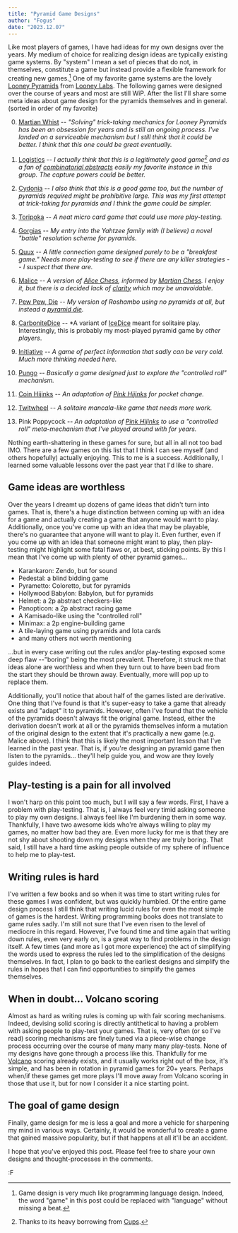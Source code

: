 ```yaml
---
title: "Pyramid Game Designs"
author: "Fogus"
date: "2023.12.07"
---
```


Like most players of games, I have had ideas for my own designs over the years. My medium of choice for realizing design ideas are typically existing game systems. By "system" I mean a set of pieces that do not, in themselves, constitute a game but instead provide a flexible framework for creating new games.[^langdev] One of my favorite game systems are the lovely [Looney Pyramids](https://www.looneylabs.com/pyramids-home) from [Looney Labs](https://www.looneylabs.com/). The following games were designed over the course of years and most are still WiP. After the list I'll share some meta ideas about game design for the pyramids themselves and in general. (sorted in order of my favorite)

[^langdev]: Game design is very much like programming language design. Indeed, the word "game" in this post could be replaced with "language" without missing a beat.

 0. [Martian Whist](http://www.fogus.me/fun/spiel/martian-whist/index.html) -- *"Solving" trick-taking mechanics for Looney Pyramids has been an obsession for years and is still an ongoing process. I've landed on a serviceable mechanism but I still think that it could  be better. I think that this one could be great eventually.*

 1. [Logistics][l1] -- *I actually think that this is a legitimately good game[^c] and as a fan of [combinatorial abstracts](https://en.wikipedia.org/wiki/Abstract_strategy_game) easily my favorite instance in this group. The capture powers could be better.*

 2. [Cydonia][l2] -- *I also think that this is a good game too, but the number of pyramids required might be prohibitive large. This was my first attempt at trick-taking for pyramids and I think the game could be simpler.*
	
 3. [Toripoka][l3] -- *A neat micro card game that could use more play-testing.*

 4. [Gorgias][l4] -- *My entry into the Yahtzee family with (I believe) a novel "battle" resolution scheme for pyramids.*
	
 5. [Quux][l5] -- *A little connection game designed purely to be a "breakfast game." Needs more play-testing to see if there are any killer strategies -- I suspect that there are.*
 
 6. [Malice][l6] -- *A version of [Alice Chess](https://en.wikipedia.org/wiki/Alice_chess), informed by [Martian Chess](https://www.looneylabs.com/rules/martian-chess).  I enjoy it, but there is a decided lack of [clarity][lc] which may be unavoidable.*

 7. [Pew Pew, Die][l7] -- *My version of Roshambo using no pyramids at all, but instead a [pyramid die](https://www.looneylabs.com/pyramids-equipment).*
	
 8. [CarboniteDice][l8] -- *A variant of [IceDice](https://www.looneylabs.com/games/icedice) meant for solitaire play. Interestingly, this is probably my most-played pyramid game by *other players*.
 
 9. [Initiative][l9] -- *A game of perfect information that sadly can be very cold. Much more thinking needed here.*
 
 10. [Pungo][l10] -- *Basically a game designed just to explore the "controlled roll" mechanism.*
	
 11. [Coin Hijinks][l11] -- *An adaptation of [Pink Hijinks](https://www.looneylabs.com/games/pink-hijinks) for pocket change.*

 12. [Twitwheel](http://www.fogus.me/fun/spiel/twitwheel/index.html) -- *A solitaire mancala-like game that needs more work.*

 13. Pink Poppycock -- *An adaptation of [Pink Hijinks](https://www.looneylabs.com/games/pink-hijinks) to use a "controlled roll" meta-mechanism that I've played around with for years.*

Nothing earth-shattering in these games for sure, but all in all not too bad IMO.  There are a few games on this list that I think I can see myself (and others hopefully) actually enjoying.  This to me is a success.  Additionally, I learned some valuable lessons over the past year that I'd like to share.

[l1]: http://fogus.me/fun/spiel/logistics/
[l2]: http://fogus.me/fun/spiel/cydonia
[l3]: http://fogus.me/fun/spiel/toripoka/
[l4]: http://fogus.me/fun/spiel/gorgias
[l5]: http://fogus.me/fun/spiel/quux/
[l6]: https://github.com/fogus/spiel/blob/master/pyramidenspiel/malice/README.markdown
[l7]: http://fogus.me/fun/spiel/pewpewdie/
[l8]: http://icehousegames.org/wiki/index.php?title=CarboniteDice
[l9]: http://icehousegames.org/wiki/index.php?title=Initiative
[l10]: http://icehousegames.org/wiki/index.php?title=Pungo
[l11]: https://github.com/fogus/spiel/blob/master/taschenspiele/coin-hijinks/README.markdown
[l12]: http://looneylabs.ning.com/forum/topics/pink-poppycock
[lc]: http://www.cameronius.com/games/shibumi/browne-elegance-5.pdf

## Game ideas are worthless

Over the years I dreamt up dozens of game ideas that didn't turn into games.  That is, there's a huge distinction between coming up with an idea for a game and actually creating a game that anyone would want to play.  Additionally, once you've come up with an idea that may be playable, there's no guarantee that anyone will want to play it.  Even further, even if you come up with an idea that someone might want to play, then play-testing might highlight some fatal flaws or, at best, sticking points.  By this I mean that I've come up with plenty of other pyramid games...

 * Karankaron: Zendo, but for sound
 * Pedestal: a blind bidding game
 * Pyrametto: Coloretto, but for pyramids
 * Hollywood Babylon: Babylon, but for pyramids
 * Helmet: a 2p abstract checkers-like
 * Panopticon: a 2p abstract racing game
 * A Kamisado-like using the "controlled roll"
 * Minimax: a 2p engine-building game
 * A tile-laying game using pyramids and Iota cards
 * and many others not worth mentioning

...but in every case writing out the rules and/or play-testing exposed some deep flaw --"boring" being the most prevalent.  Therefore, it struck me that ideas alone are worthless and when they turn out to have been bad from the start they should be thrown away.  Eventually, more will pop up to replace them.

Additionally, you'll notice that about half of the games listed are derivative.  One thing that I've found is that it's super-easy to take a game that already exists and "adapt" it to pyramids.  However, often I've found that the vehicle of the pyramids doesn't always fit the original game.  Instead, either the derivation doesn't work at all or the pyramids themselves inform a mutation of the original design to the extent that it's practically a new game (e.g. Malice above).  I think that this is likely the most important lesson that I've learned in the past year.  That is, if you're designing an pyramid game then listen to the pyramids... they'll help guide you, and wow are they lovely guides indeed.

## Play-testing is a pain for all involved

I won't harp on this point too much, but I will say a few words.  First, I have a problem with play-testing.  That is, I always feel very timid asking someone to play my own designs.  I always feel like I'm burdening them in some way.  Thankfully, I have two awesome kids who're always willing to play my games, no matter how bad they are.  Even more lucky for me is that they are not shy about shooting down my designs when they are truly boring.  That said, I still have a hard time asking people outside of my sphere of influence to help me to play-test.

## Writing rules is hard

I've written a few books and so when it was time to start writing rules for these games I was confident, but was quickly humbled.  Of the entire game design process I still think that writing lucid rules for even the most simple of games is the hardest.  Writing programming books does not translate to game rules sadly. I'm still not sure that I've even risen to the level of mediocre in this regard.  However, I've found time and time again that writing down rules, even very early on, is a great way to find problems in the design itself.  A few times (and more as I got more experience) the act of simplifying the words used to express the rules led to the simplification of the designs themselves.  In fact, I plan to go back to the earliest designs and simplify the rules in hopes that I can find opportunities to simplify the games themselves.

## When in doubt... Volcano scoring

Almost as hard as writing rules is coming up with fair scoring mechanisms.  Indeed, devising solid scoring is directly antithetical to having a problem with asking people to play-test your games.  That is, very often (or so I've read) scoring mechanisms are finely tuned via a piece-wise change process occurring over the course of many many many play-tests.  None of my designs have gone through a process like this.  Thankfully for me [Volcano](https://www.looneylabs.com/content/volcano) scoring already exists, and it usually works right out of the box, it's simple, and has been in rotation in pyramid games for 20+ years.  Perhaps when/if these games get more plays I'll move away from Volcano scoring in those that use it, but for now I consider it a nice starting point.

## The goal of game design

Finally, game design for me is less a goal and more a vehicle for sharpening my mind in various ways. Certainly, it would be wonderful to create a game that gained massive popularity, but if that happens at all it'll be an accident. 

I hope that you've enjoyed this post. Please feel free to share your own designs and thought-processes in the comments.

:F

[^c]: Thanks to its heavy borrowing from [Cups](http://boardgamegeek.com/boardgame/19916/cups).
